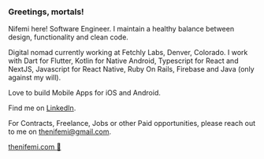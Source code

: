 <!-- ![Header](https://raw.githubusercontent.com/thenifemi/thenifemi/master/nifemi-banner.png "Header") -->

### Greetings, mortals!

Nifemi here! Software Engineer. I maintain a healthy balance between design, functionality and clean code.

Digital nomad currently working at Fetchly Labs, Denver, Colorado. I work with Dart for Flutter, Kotlin for Native Android, Typescript for React and NextJS, Javascript for React Native, Ruby On Rails, Firebase and Java (only against my will). 

Love to build Mobile Apps for iOS and Android. 

Find me on [LinkedIn](https://www.linkedin.com/in/nifemii).

<!-- Find my resume [here](https://github.com/thenifemi/thenifemi/blob/master/Nifemi-Diffu-Resume-2021.pdf). -->

For Contracts, Freelance, Jobs or other Paid opportunities, please reach out to me on thenifemi@gmail.com.

[thenifemi.com 🚀](https://www.thenifemi.com)
